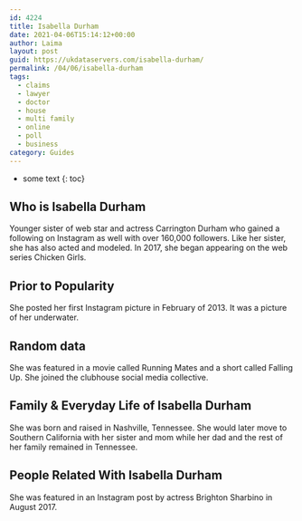 ```yaml
---
id: 4224
title: Isabella Durham
date: 2021-04-06T15:14:12+00:00
author: Laima
layout: post
guid: https://ukdataservers.com/isabella-durham/
permalink: /04/06/isabella-durham
tags:
  - claims
  - lawyer
  - doctor
  - house
  - multi family
  - online
  - poll
  - business
category: Guides
---
```


* some text
{: toc}


## Who is Isabella Durham
                  
                  
                  
Younger sister of web star and actress Carrington Durham who gained a following on Instagram as well with over 160,000 followers. Like her sister, she has also acted and modeled. In 2017, she began appearing on the web series Chicken Girls. 
                  
              
            
              
            
                
                
                
## Prior to Popularity
                  
                  
                  
She posted her first Instagram picture in February of 2013. It was a picture of her underwater.
                  
              
            
              
            
                
                
                
## Random data
                  
                  
                  
She was featured in a movie called Running Mates and a short called Falling Up. She joined the clubhouse social media collective.
                  
              
            
              
            
                
                
                
## Family & Everyday Life of Isabella Durham
                  
                  
                  
She was born and raised in Nashville, Tennessee. She would later move to Southern California with her sister and mom while her dad and the rest of her family remained in Tennessee.
                  
              
            
              
            
                
                
                
## People Related With Isabella Durham
                  
                  
                  
She was featured in an Instagram post by actress Brighton Sharbino in August 2017. 
                  
              
            
              
            
                
              
            
              
              
            
            
              
            
          
          
          